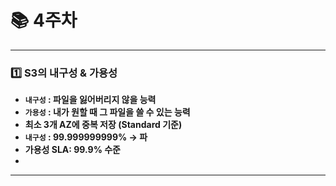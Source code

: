 # 📚 4주차

---

### **1️⃣ S3의 내구성 & 가용성**

- **`내구성` : 파일을 잃어버리지 않을 능력**
- **`가용성` : 내가 원할 때 그 파일을 쓸 수 있는 능력**
- **최소 3개 AZ에 중복 저장 (Standard 기준)**
- **`내구성` : 99.999999999% → 파**
- **가용성 SLA: 99.9% 수준**
- 
---
